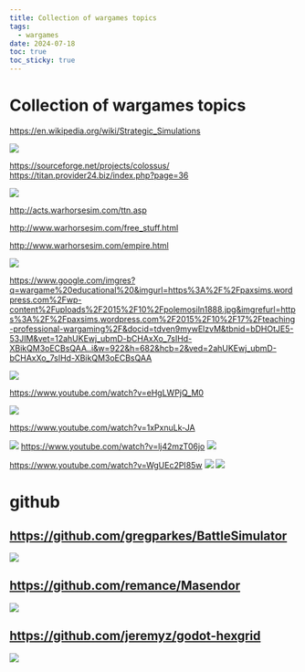 ```yaml
---
title: Collection of wargames topics
tags:
  - wargames
date: 2024-07-18
toc: true
toc_sticky: true
---
```




# Collection of wargames topics 

https://en.wikipedia.org/wiki/Strategic_Simulations


![](../_asset/2024-07-18-wargames_image_1.png)

https://sourceforge.net/projects/colossus/
https://titan.provider24.biz/index.php?page=36



![](../_asset/2024-07-18-wargames_image_2.png)


http://acts.warhorsesim.com/ttn.asp

http://www.warhorsesim.com/free_stuff.html

http://www.warhorsesim.com/empire.html

![](../_asset/2024-07-18-wargames_image_3.png)

https://www.google.com/imgres?q=wargame%20educational%20&imgurl=https%3A%2F%2Fpaxsims.wordpress.com%2Fwp-content%2Fuploads%2F2015%2F10%2Fpolemosiln1888.jpg&imgrefurl=https%3A%2F%2Fpaxsims.wordpress.com%2F2015%2F10%2F17%2Fteaching-professional-wargaming%2F&docid=tdven9mywElzvM&tbnid=bDHOtJE5-53JIM&vet=12ahUKEwj_ubmD-bCHAxXo_7sIHd-XBikQM3oECBsQAA..i&w=922&h=682&hcb=2&ved=2ahUKEwj_ubmD-bCHAxXo_7sIHd-XBikQM3oECBsQAA

![](../_asset/2024-07-18-wargames_image_4.png)



https://www.youtube.com/watch?v=eHgLWPjQ_M0

![](../_asset/2024-07-18-wargames_image_5.png)

https://www.youtube.com/watch?v=1xPxnuLk-JA 

![](../_asset/2024-07-18-wargames_image_6.png)
https://www.youtube.com/watch?v=lj42mzT06jo
![](../_asset/2024-07-18-wargames_image_7.png)

https://www.youtube.com/watch?v=WgUEc2PI85w
![](../_asset/2024-07-18-wargames_image_8.png)
![](../_asset/2024-07-18-wargames_image_9.png)
# github

## https://github.com/gregparkes/BattleSimulator

![](../_asset/2024-07-18-wargames_image_10.png)

## https://github.com/remance/Masendor

![](../_asset/2024-07-18-wargames_image_11.png)

## https://github.com/jeremyz/godot-hexgrid
![](../_asset/2024-07-18-wargames_image_12.png)